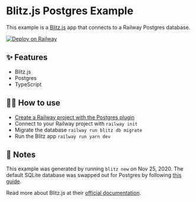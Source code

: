 # Blitz.js Postgres Example

This example is a [Blitz.js](https://blitzjs.com/) app that connects to a
Railway Postgres database.

[![Deploy on Railway](https://railway.app/button.svg)](https://railway.app/new?template=https%3A%2F%2Fgithub.com%2Frailwayapp%2Fexamples%2Ftree%2Fmaster%2Fjavascript%2Fwith-blitz-postgres&plugins=postgresql)

## ✨ Features

- Blitz.js
- Postgres
- TypeScript

## 💁‍♀️ How to use

- [Create a Railway project with the Postgres plugin](https://dev.new)
- Connect to your Railway project with `railway init`
- Migrate the database `railway run blitz db migrate`
- Run the Blitz app `railway run yarn dev`

## 📝 Notes

This example was generated by running `blitz new` on Nov 25, 2020. The default SQLite database was swapped out for Postgres by following [this guide](https://blitzjs.com/docs/database-overview#switch-to-postgresql).

Read more about Blitz.js at their [official documentation](https://blitzjs.com/docs/getting-started).
